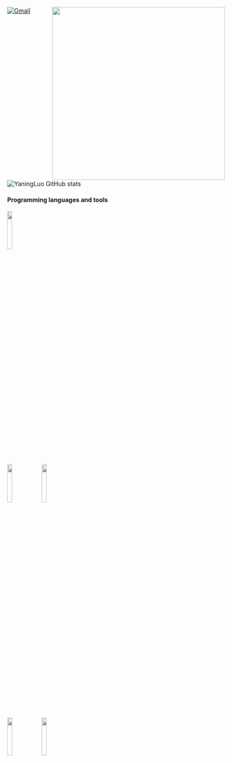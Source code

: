 [![Gmail](https://img.shields.io/badge/-Gmail-c14438?style=flat&logo=Gmail&logoColor=white)](mailto:luo316519@gmail.com)
<img align='right' src='https://github.com/YaningLuo/YaningLuo/blob/main/img/shawu.png' width='400px'>

![YaningLuo GitHub stats](https://github-readme-stats.vercel.app/api?username=YaningLuo&show_icons=true)

#### Programming languages and tools
<p>
<code><img width="15%" src="https://github.com/YaningLuo/YaningLuo/blob/main/img/minecraft-ar21.svg"></code>
</br>
<code><img width="15%" src="https://github.com/YaningLuo/YaningLuo/blob/main/img/djangoproject-ar21.svg"></code>
<code><img width="15%" src="https://github.com/YaningLuo/YaningLuo/blob/main/img/docker-ar21.svg"></code>
</br>
<code><img width="15%" src="https://github.com/YaningLuo/YaningLuo/blob/main/img/mysql-ar21.svg"></code>
<code><img width="15%" src="https://github.com/YaningLuo/YaningLuo/blob/main/img/python-ar21.svg"></code>
</br>
</p>
